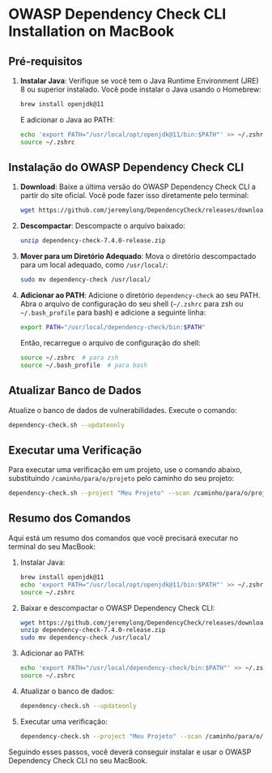 
# OWASP Dependency Check CLI Installation on MacBook

## Pré-requisitos

1. **Instalar Java**: Verifique se você tem o Java Runtime Environment (JRE) 8 ou superior instalado. Você pode instalar o Java usando o Homebrew:
   ```bash
   brew install openjdk@11
   ```
   E adicionar o Java ao PATH:
   ```bash
   echo 'export PATH="/usr/local/opt/openjdk@11/bin:$PATH"' >> ~/.zshrc
   source ~/.zshrc
   ```

## Instalação do OWASP Dependency Check CLI

1. **Download**: Baixe a última versão do OWASP Dependency Check CLI a partir do site oficial. Você pode fazer isso diretamente pelo terminal:
   ```bash
   wget https://github.com/jeremylong/DependencyCheck/releases/download/v7.4.0/dependency-check-7.4.0-release.zip
   ```

2. **Descompactar**: Descompacte o arquivo baixado:
   ```bash
   unzip dependency-check-7.4.0-release.zip
   ```

3. **Mover para um Diretório Adequado**: Mova o diretório descompactado para um local adequado, como `/usr/local/`:
   ```bash
   sudo mv dependency-check /usr/local/
   ```

4. **Adicionar ao PATH**: Adicione o diretório `dependency-check` ao seu PATH. Abra o arquivo de configuração do seu shell (`~/.zshrc` para zsh ou `~/.bash_profile` para bash) e adicione a seguinte linha:
   ```bash
   export PATH="/usr/local/dependency-check/bin:$PATH"
   ```
   Então, recarregue o arquivo de configuração do shell:
   ```bash
   source ~/.zshrc  # para zsh
   source ~/.bash_profile  # para bash
   ```

## Atualizar Banco de Dados

Atualize o banco de dados de vulnerabilidades. Execute o comando:
```bash
dependency-check.sh --updateonly
```

## Executar uma Verificação

Para executar uma verificação em um projeto, use o comando abaixo, substituindo `/caminho/para/o/projeto` pelo caminho do seu projeto:
```bash
dependency-check.sh --project "Meu Projeto" --scan /caminho/para/o/projeto
```

## Resumo dos Comandos

Aqui está um resumo dos comandos que você precisará executar no terminal do seu MacBook:

1. Instalar Java:
   ```bash
   brew install openjdk@11
   echo 'export PATH="/usr/local/opt/openjdk@11/bin:$PATH"' >> ~/.zshrc
   source ~/.zshrc
   ```

2. Baixar e descompactar o OWASP Dependency Check CLI:
   ```bash
   wget https://github.com/jeremylong/DependencyCheck/releases/download/v7.4.0/dependency-check-7.4.0-release.zip
   unzip dependency-check-7.4.0-release.zip
   sudo mv dependency-check /usr/local/
   ```

3. Adicionar ao PATH:
   ```bash
   echo 'export PATH="/usr/local/dependency-check/bin:$PATH"' >> ~/.zshrc
   source ~/.zshrc
   ```

4. Atualizar o banco de dados:
   ```bash
   dependency-check.sh --updateonly
   ```

5. Executar uma verificação:
   ```bash
   dependency-check.sh --project "Meu Projeto" --scan /caminho/para/o/projeto
   ```

Seguindo esses passos, você deverá conseguir instalar e usar o OWASP Dependency Check CLI no seu MacBook.
